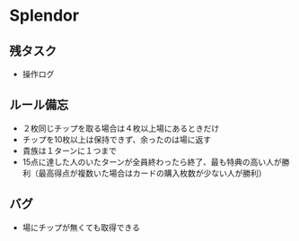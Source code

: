 # Splendor

## 残タスク
- 操作ログ

## ルール備忘
- ２枚同じチップを取る場合は４枚以上場にあるときだけ
- チップを10枚以上は保持できず、余ったのは場に返す
- 貴族は１ターンに１つまで
- 15点に達した人のいたターンが全員終わったら終了、最も特典の高い人が勝利（最高得点が複数いた場合はカードの購入枚数が少ない人が勝利）

## バグ
- 場にチップが無くても取得できる